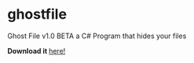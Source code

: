 # ghostfile
Ghost File v1.0 BETA a C# Program that hides your files

<b>Download it </b><a href="https://www.dropbox.com/s/ahg2i16i1t46jv0/Ghost%20File%20v1.0%20BETA.exe?dl=0">here!</a>
